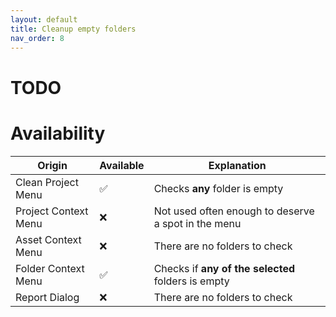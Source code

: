 ```yaml
---
layout: default
title: Cleanup empty folders
nav_order: 8
---
```


# TODO

# Availability


Origin                | Available | Explanation                                                    |
--------------------- | --------- | -------------------------------------------------------------- |
Clean Project Menu    | ✅        | Checks **any** folder is empty                                |
Project Context Menu  | ❌        | Not used often enough to deserve a spot in the menu           |
Asset Context Menu    | ❌        | There are no folders to check                                 |
Folder Context Menu   | ✅        | Checks if **any of the selected** folders is empty            |
Report Dialog         | ❌        | There are no folders to check                                 |
